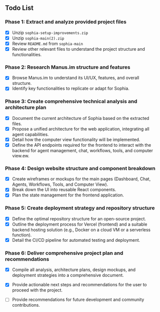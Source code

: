 ## Todo List

### Phase 1: Extract and analyze provided project files
- [x] Unzip `sophia-setup-improvements.zip`
- [x] Unzip `sophia-main(2).zip`
- [x] Review `README.md` from `sophia-main`
- [x] Review other relevant files to understand the project structure and functionalities.

### Phase 2: Research Manus.im structure and features
- [x] Browse Manus.im to understand its UI/UX, features, and overall structure.
- [x] Identify key functionalities to replicate or adapt for Sophia.

### Phase 3: Create comprehensive technical analysis and architecture plan
- [x] Document the current architecture of Sophia based on the extracted files.
- [x] Propose a unified architecture for the web application, integrating all agent capabilities.
- [x] Detail how the computer view functionality will be implemented.
- [x] Define the API endpoints required for the frontend to interact with the backend for agent management, chat, workflows, tools, and computer view.ew.

### Phase 4: Design website structure and component breakdown
- [x] Create wireframes or mockups for the main pages (Dashboard, Chat, Agents, Workflows, Tools, and Computer View).
- [x] Break down the UI into reusable React components.
- [x] Plan the state management for the frontend application.

### Phase 5: Create deployment strategy and repository structure
- [x] Define the optimal repository structure for an open-source project.
- [x] Outline the deployment process for Vercel (frontend) and a suitable backend hosting solution (e.g., Docker on a cloud VM or a serverless function).
- [x] Detail the CI/CD pipeline for automated testing and deployment.

### Phase 6: Deliver comprehensive project plan and recommendations
- [x] Compile all analysis, architecture plans, design mockups, and deployment strategies into a comprehensive document.
- [x] Provide actionable next steps and recommendations for the user to proceed with the project.
- [ ] Provide recommendations for future development and community contributions.

